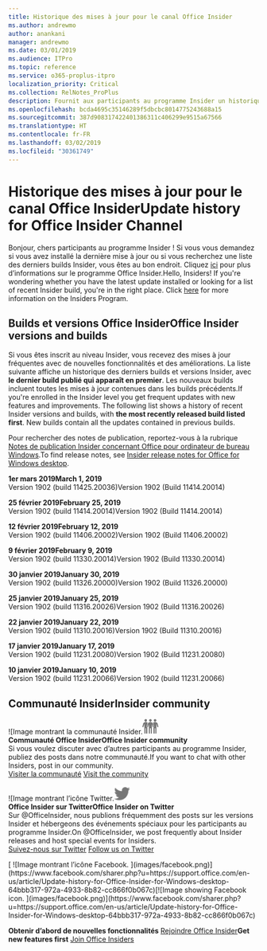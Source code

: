 ```yaml
---
title: Historique des mises à jour pour le canal Office Insider
ms.author: andrewmo
author: anankani
manager: andrewmo
ms.date: 03/01/2019
ms.audience: ITPro
ms.topic: reference
ms.service: o365-proplus-itpro
localization_priority: Critical
ms.collection: RelNotes_ProPlus
description: Fournit aux participants au programme Insider un historique des mises à jour pour les versions Canal mensuel Insider Fast pour ordinateur de bureau Windows
ms.openlocfilehash: bcda4695c35146289f5dbcbc8014775243688a15
ms.sourcegitcommit: 387d908317422401386311c406299e9515a67566
ms.translationtype: HT
ms.contentlocale: fr-FR
ms.lasthandoff: 03/02/2019
ms.locfileid: "30361749"
---
```

# <a name="update-history-for-office-insider-channel"></a><span data-ttu-id="e1ecf-103">Historique des mises à jour pour le canal Office Insider</span><span class="sxs-lookup"><span data-stu-id="e1ecf-103">Update history for Office Insider Channel</span></span>

<span data-ttu-id="e1ecf-p101">Bonjour, chers participants au programme Insider ! Si vous vous demandez si vous avez installé la dernière mise à jour ou si vous recherchez une liste des derniers builds Insider, vous êtes au bon endroit. Cliquez [ici](https://insider.office.com/) pour plus d’informations sur le programme Office Insider.</span><span class="sxs-lookup"><span data-stu-id="e1ecf-p101">Hello, Insiders! If you're wondering whether you have the latest update installed or looking for a list of recent Insider build, you're in the right place. Click [here](https://insider.office.com/) for more information on the Insiders Program.</span></span>

## <a name="office-insider-versions-and-builds"></a><span data-ttu-id="e1ecf-107">Builds et versions Office Insider</span><span class="sxs-lookup"><span data-stu-id="e1ecf-107">Office Insider versions and builds</span></span>

<span data-ttu-id="e1ecf-p102">Si vous êtes inscrit au niveau Insider, vous recevez des mises à jour fréquentes avec de nouvelles fonctionnalités et des améliorations. La liste suivante affiche un historique des derniers builds et versions Insider, avec **le dernier build publié qui apparaît en premier**. Les nouveaux builds incluent toutes les mises à jour contenues dans les builds précédents.</span><span class="sxs-lookup"><span data-stu-id="e1ecf-p102">If you're enrolled in the Insider level you get frequent updates with new features and improvements. The following list shows a history of recent Insider versions and builds, with **the most recently released build listed first**. New builds contain all the updates contained in previous builds.</span></span> 

<span data-ttu-id="e1ecf-111">Pour rechercher des notes de publication, reportez-vous à la rubrique [Notes de publication Insider concernant Office pour ordinateur de bureau Windows](https://support.office.com/fr-FR/article/insider-release-notes-for-office-for-windows-desktop-523b3d33-8f46-4c79-b427-fdcf40c0b433).</span><span class="sxs-lookup"><span data-stu-id="e1ecf-111">To find release notes, see [Insider release notes for Office for Windows desktop](https://support.office.com/fr-FR/article/insider-release-notes-for-office-for-windows-desktop-523b3d33-8f46-4c79-b427-fdcf40c0b433).</span></span>

<span data-ttu-id="e1ecf-112">**1er mars 2019**</span><span class="sxs-lookup"><span data-stu-id="e1ecf-112">**March 1, 2019**</span></span><br/> <span data-ttu-id="e1ecf-113">Version 1902 (build 11425.20036)</span><span class="sxs-lookup"><span data-stu-id="e1ecf-113">Version 1902 (Build 11414.20014)</span></span><br/> 

<span data-ttu-id="e1ecf-114">**25 février 2019**</span><span class="sxs-lookup"><span data-stu-id="e1ecf-114">**February 25, 2019**</span></span><br/> <span data-ttu-id="e1ecf-115">Version 1902 (build 11414.20014)</span><span class="sxs-lookup"><span data-stu-id="e1ecf-115">Version 1902 (Build 11414.20014)</span></span><br/> 

<span data-ttu-id="e1ecf-116">**12 février 2019**</span><span class="sxs-lookup"><span data-stu-id="e1ecf-116">**February 12, 2019**</span></span><br/> <span data-ttu-id="e1ecf-117">Version 1902 (build 11406.20002)</span><span class="sxs-lookup"><span data-stu-id="e1ecf-117">Version 1902 (Build 11406.20002)</span></span><br/> 

<span data-ttu-id="e1ecf-118">**9 février 2019**</span><span class="sxs-lookup"><span data-stu-id="e1ecf-118">**February 9, 2019**</span></span><br/> <span data-ttu-id="e1ecf-119">Version 1902 (build 11330.20014)</span><span class="sxs-lookup"><span data-stu-id="e1ecf-119">Version 1902 (Build 11330.20014)</span></span><br/> 

<span data-ttu-id="e1ecf-120">**30 janvier 2019**</span><span class="sxs-lookup"><span data-stu-id="e1ecf-120">**January 30, 2019**</span></span><br/> <span data-ttu-id="e1ecf-121">Version 1902 (build 11326.20000)</span><span class="sxs-lookup"><span data-stu-id="e1ecf-121">Version 1902 (Build 11326.20000)</span></span><br/> 

<span data-ttu-id="e1ecf-122">**25 janvier 2019**</span><span class="sxs-lookup"><span data-stu-id="e1ecf-122">**January 25, 2019**</span></span><br/> <span data-ttu-id="e1ecf-123">Version 1902 (build 11316.20026)</span><span class="sxs-lookup"><span data-stu-id="e1ecf-123">Version 1902 (Build 11316.20026)</span></span><br/> 

<span data-ttu-id="e1ecf-124">**22 janvier 2019**</span><span class="sxs-lookup"><span data-stu-id="e1ecf-124">**January 22, 2019**</span></span><br/> <span data-ttu-id="e1ecf-125">Version 1902 (build 11310.20016)</span><span class="sxs-lookup"><span data-stu-id="e1ecf-125">Version 1902 (Build 11310.20016)</span></span><br/> 

<span data-ttu-id="e1ecf-126">**17 janvier 2019**</span><span class="sxs-lookup"><span data-stu-id="e1ecf-126">**January 17, 2019**</span></span><br/> <span data-ttu-id="e1ecf-127">Version 1902 (build 11231.20080)</span><span class="sxs-lookup"><span data-stu-id="e1ecf-127">Version 1902 (Build 11231.20080)</span></span><br/>

<span data-ttu-id="e1ecf-128">**10 janvier 2019**</span><span class="sxs-lookup"><span data-stu-id="e1ecf-128">**January 10, 2019**</span></span><br/> <span data-ttu-id="e1ecf-129">Version 1902 (build 11231.20066)</span><span class="sxs-lookup"><span data-stu-id="e1ecf-129">Version 1902 (build 11231.20066)</span></span><br/> 


## <a name="insider-community"></a><span data-ttu-id="e1ecf-130">Communauté Insider</span><span class="sxs-lookup"><span data-stu-id="e1ecf-130">Insider community</span></span>

<span data-ttu-id="e1ecf-131">![Image montrant la communauté Insider.</span><span class="sxs-lookup"><span data-stu-id="e1ecf-131">![Image showing insider community.</span></span> ](images/insidercommunity.png) <br/>
<span data-ttu-id="e1ecf-132">**Communauté Office Insider**</span><span class="sxs-lookup"><span data-stu-id="e1ecf-132">**Office Insider community**</span></span><br/> <span data-ttu-id="e1ecf-133">Si vous voulez discuter avec d’autres participants au programme Insider, publiez des posts dans notre communauté.</span><span class="sxs-lookup"><span data-stu-id="e1ecf-133">If you want to chat with other Insiders, post in our community.</span></span><br/><span data-ttu-id="e1ecf-134"> 
[Visiter la communauté](https://go.microsoft.com/fwlink/?linkid=843493)</span><span class="sxs-lookup"><span data-stu-id="e1ecf-134"> 
[Visit the community](https://go.microsoft.com/fwlink/?linkid=843493)</span></span><br/> 

<span data-ttu-id="e1ecf-135">![Image montrant l’icône Twitter.</span><span class="sxs-lookup"><span data-stu-id="e1ecf-135">![Image showing twitter icon.</span></span> ](images/twitter.png)<br/>
<span data-ttu-id="e1ecf-136">**Office Insider sur Twitter**</span><span class="sxs-lookup"><span data-stu-id="e1ecf-136">**Office Insider on Twitter**</span></span><br/> <span data-ttu-id="e1ecf-137">Sur @OfficeInsider, nous publions fréquemment des posts sur les versions Insider et hébergeons des événements spéciaux pour les participants au programme Insider.</span><span class="sxs-lookup"><span data-stu-id="e1ecf-137">On @OfficeInsider, we post frequently about Insider releases and host special events for Insiders.</span></span><br/><span data-ttu-id="e1ecf-138"> 
[Suivez-nous sur Twitter](https://go.microsoft.com/fwlink/?linkid=717717)</span><span class="sxs-lookup"><span data-stu-id="e1ecf-138"> 
[Follow us on Twitter](https://go.microsoft.com/fwlink/?linkid=717717)</span></span><br/> 

<span data-ttu-id="e1ecf-139">
  [
  ![Image montrant l’icône Facebook. ](images/facebook.png)](https://www.facebook.com/sharer.php?u=https://support.office.com/en-us/article/Update-history-for-Office-Insider-for-Windows-desktop-64bbb317-972a-4933-8b82-cc866f0b067c)</span><span class="sxs-lookup"><span data-stu-id="e1ecf-139">[![Image showing Facebook icon. ](images/facebook.png)](https://www.facebook.com/sharer.php?u=https://support.office.com/en-us/article/Update-history-for-Office-Insider-for-Windows-desktop-64bbb317-972a-4933-8b82-cc866f0b067c)</span></span>


<span data-ttu-id="e1ecf-140">**Obtenir d’abord de nouvelles fonctionnalités**
[Rejoindre Office Insider](https://insider.office.com/)</span><span class="sxs-lookup"><span data-stu-id="e1ecf-140">**Get new features first**
[Join Office Insiders](https://insider.office.com/)</span></span>